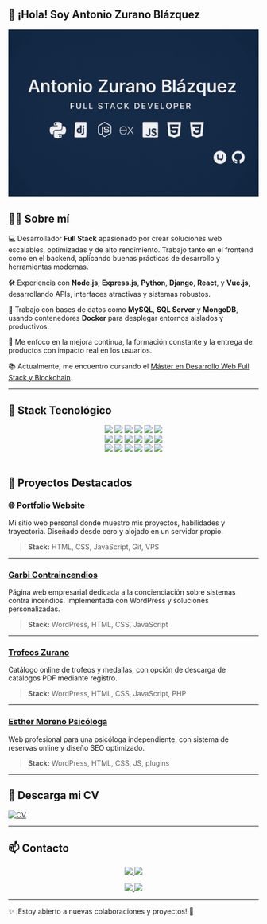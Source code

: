 ## 👋 ¡Hola! Soy Antonio Zurano Blázquez

![Antonio Zurano Banner](assets/images/Banner_AntonioZurano.png)

## 👨‍💻 Sobre mí

💻 Desarrollador **Full Stack** apasionado por crear soluciones web escalables, optimizadas y de alto rendimiento. Trabajo tanto en el frontend como en el backend, aplicando buenas prácticas de desarrollo y herramientas modernas.

🛠️ Experiencia con **Node.js**, **Express.js**, **Python**, **Django**, **React**, y **Vue.js**, desarrollando APIs, interfaces atractivas y sistemas robustos.

🧱 Trabajo con bases de datos como **MySQL**, **SQL Server** y **MongoDB**, usando contenedores **Docker** para desplegar entornos aislados y productivos.

🎯 Me enfoco en la mejora continua, la formación constante y la entrega de productos con impacto real en los usuarios.

📚 Actualmente, me encuentro cursando el [Máster en Desarrollo Web Full Stack y Blockchain](https://www.conquerblocks.com/master-desarrollo-web-full-stack).

---

## 🧰 Stack Tecnológico

<div align="center">

<!-- Fila 1 -->

<img src="https://skillicons.dev/icons?i=javascript" height="40" />
<img src="https://skillicons.dev/icons?i=vuejs" height="40" />
<img src="https://skillicons.dev/icons?i=python" height="40" />
<img src="https://skillicons.dev/icons?i=django" height="40" />
<img src="https://skillicons.dev/icons?i=nodejs" height="40" />
<img src="https://skillicons.dev/icons?i=react" height="40" />


<br/>

<!-- Fila 2 -->
<img src="https://skillicons.dev/icons?i=express" height="40" />
<img src="https://skillicons.dev/icons?i=html" height="40" />
<img src="https://skillicons.dev/icons?i=css" height="40" />
<img src="https://skillicons.dev/icons?i=mysql" height="40" />
<img src="https://skillicons.dev/icons?i=postgresql" height="40" />
<img src="https://skillicons.dev/icons?i=mongodb" height="40" />

<br/>

<!-- Fila 3 -->
<img src="https://skillicons.dev/icons?i=docker" height="40" />
<img src="https://skillicons.dev/icons?i=kubernetes" height="40" />
<img src="https://skillicons.dev/icons?i=azure" height="40" />
<img src="https://skillicons.dev/icons?i=github" height="40" />
<img src="https://skillicons.dev/icons?i=git" height="40" />
<img src="https://skillicons.dev/icons?i=linux" height="40" />

</div>

<br/>



## 🚀 Proyectos Destacados

### [🌐 Portfolio Website](https://dev.antoniozurano.com)

Mi sitio web personal donde muestro mis proyectos, habilidades y trayectoria. Diseñado desde cero y alojado en un servidor propio.

> **Stack:** HTML, CSS, JavaScript, Git, VPS

---

### [Garbi Contraincendios](https://www.garbicontraincendios.es)

Página web empresarial dedicada a la concienciación sobre sistemas contra incendios. Implementada con WordPress y soluciones personalizadas.

> **Stack:** WordPress, HTML, CSS, JavaScript

---

### [Trofeos Zurano](https://www.trofeoszurano.com)

Catálogo online de trofeos y medallas, con opción de descarga de catálogos PDF mediante registro.

> **Stack:** WordPress, HTML, CSS, JavaScript, PHP

---

### [Esther Moreno Psicóloga](https://www.esthermorenopsicologia.com)

Web profesional para una psicóloga independiente, con sistema de reservas online y diseño SEO optimizado.

> **Stack:** WordPress, HTML, CSS, JS, plugins

---

## 📄 Descarga mi CV

[![CV](https://img.shields.io/badge/Currículum-Antonio%20Zurano-0A66C2?style=for-the-badge&logo=readthedocs&logoColor=white)](assets/cv/CV_AntonioZurano.pdf)

---

## 📫 Contacto

<p align="center">
  <a href="https://www.linkedin.com/in/antoniozurano/">
    <img src="https://img.shields.io/badge/LinkedIn-AntonioZurano-0077B5?style=for-the-badge&logo=linkedin&logoColor=white" />
  </a>
  <a href="https://github.com/AntonioZurano">
    <img src="https://img.shields.io/badge/GitHub-AntonioZurano-181717?style=for-the-badge&logo=github&logoColor=white" />
  </a>
</p>

<p align="center">
  <a href="mailto:info@antoniozurano.com">
    <img src="https://img.shields.io/badge/info@antoniozurano.com-Email-D14836?style=for-the-badge&logo=gmail&logoColor=white" />
  </a>
  <a href="https://www.antoniozurano.com">
    <img src="https://img.shields.io/badge/Web%20Personal-antoniozurano.com-255E63?style=for-the-badge&logo=About.me&logoColor=white" />
  </a>
</p>


---

✨ ¡Estoy abierto a nuevas colaboraciones y proyectos! 🚀

